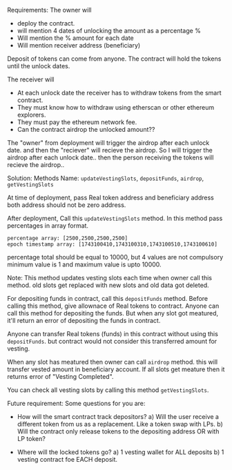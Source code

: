 Requirements:
The owner will

- deploy the contract.
- will mention 4 dates of unlocking the amount as a percentage %
- Will mention the % amount for each date
- Will mention receiver address (beneficiary)

Deposit of tokens can come from anyone. The contract will hold the tokens until the unlock dates.

The receiver will

- At each unlock date the receiver has to withdraw tokens from the smart contract.
- They must know how to withdraw using etherscan or other ethereum explorers.
- They must pay the ethereum network fee.
- Can the contract airdrop the unlocked amount??

The "owner" from deployment will trigger the airdrop after each unlock date. and then the "reciever" will recieve the airdrop.
So I will trigger the airdrop after each unlock date.. then the person receiving the tokens will recieve the airdrop..

Solution:
Methods Name: `updateVestingSlots`, `depositFunds`, `airdrop`, `getVestingSlots`

At time of deployment, pass Real token address and beneficiary address both address should not be zero address.

After deployment, Call this `updateVestingSlots` method. In this method pass percentages in array format.

```sample params data
percentage array: [2500,2500,2500,2500]
epoch timestamp array: [1743100410,1743100310,1743100510,1743100610]
```

percentage total should be equal to 10000, but 4 values are not compulsory minimum value is 1 and maximum value is upto 10000.

Note: This method updates vesting slots each time when owner call this method. old slots get replaced with new slots and old data got deleted.

For depositing funds in contract, call this `depositFunds` method. Before calling this method, give allownace of Real tokens to contract. Anyone can call this method for depositing the funds. But when any slot got meatured, it'll return an error of depositing the funds in contract.

Anyone can transfer Real tokens (funds) in this contract without using this `depositFunds`. but contract would not consider this transferred amount for vesting.

When any slot has meatured then owner can call `airdrop` method. this will transfer vested amount in beneficiary account. If all slots get meature then it returns error of "Vesting Completed".

You can check all vesting slots by calling this method `getVestingSlots`.

Future requirement:
Some questions for you are:

- How will the smart contract track depositors?
  a) Will the user receive a different token from us as a replacement. Like a token swap with LPs.
  b) Will the contract only release tokens to the depositing address OR with LP token?

- Where will the locked tokens go?
  a) 1 vesting wallet for ALL deposits
  b) 1 vesting contract foe EACH deposit.

